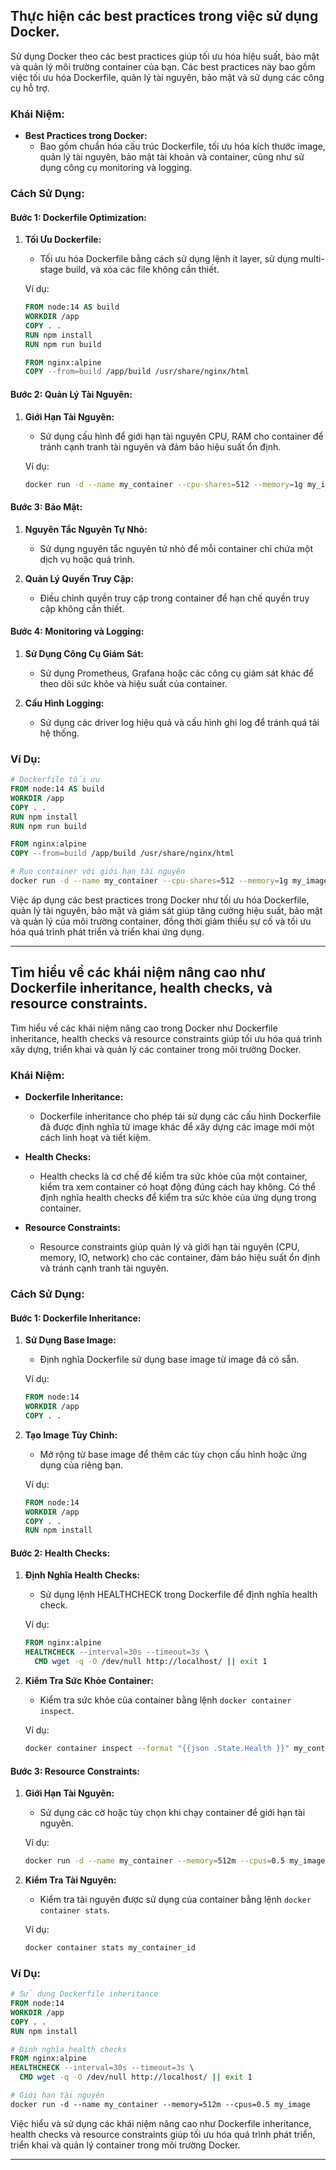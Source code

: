 ## Thực hiện các best practices trong việc sử dụng Docker.

Sử dụng Docker theo các best practices giúp tối ưu hóa hiệu suất, bảo mật và quản lý môi trường container của bạn. Các best practices này bao gồm việc tối ưu hóa Dockerfile, quản lý tài nguyên, bảo mật và sử dụng các công cụ hỗ trợ.

### Khái Niệm:

- **Best Practices trong Docker:**
  - Bao gồm chuẩn hóa cấu trúc Dockerfile, tối ưu hóa kích thước image, quản lý tài nguyên, bảo mật tài khoản và container, cũng như sử dụng công cụ monitoring và logging.

### Cách Sử Dụng:

#### Bước 1: Dockerfile Optimization:

1. **Tối Ưu Dockerfile:**

   - Tối ưu hóa Dockerfile bằng cách sử dụng lệnh ít layer, sử dụng multi-stage build, và xóa các file không cần thiết.

   Ví dụ:

   ```Dockerfile
   FROM node:14 AS build
   WORKDIR /app
   COPY . .
   RUN npm install
   RUN npm run build

   FROM nginx:alpine
   COPY --from=build /app/build /usr/share/nginx/html
   ```

#### Bước 2: Quản Lý Tài Nguyên:

1. **Giới Hạn Tài Nguyên:**

   - Sử dụng cấu hình để giới hạn tài nguyên CPU, RAM cho container để tránh cạnh tranh tài nguyên và đảm bảo hiệu suất ổn định.

   Ví dụ:

   ```bash
   docker run -d --name my_container --cpu-shares=512 --memory=1g my_image
   ```

#### Bước 3: Bảo Mật:

1. **Nguyên Tắc Nguyên Tự Nhỏ:**

   - Sử dụng nguyên tắc nguyên tử nhỏ để mỗi container chỉ chứa một dịch vụ hoặc quá trình.

2. **Quản Lý Quyền Truy Cập:**
   - Điều chỉnh quyền truy cập trong container để hạn chế quyền truy cập không cần thiết.

#### Bước 4: Monitoring và Logging:

1. **Sử Dụng Công Cụ Giám Sát:**

   - Sử dụng Prometheus, Grafana hoặc các công cụ giám sát khác để theo dõi sức khỏe và hiệu suất của container.

2. **Cấu Hình Logging:**
   - Sử dụng các driver log hiệu quả và cấu hình ghi log để tránh quá tải hệ thống.

### Ví Dụ:

```Dockerfile
# Dockerfile tối ưu
FROM node:14 AS build
WORKDIR /app
COPY . .
RUN npm install
RUN npm run build

FROM nginx:alpine
COPY --from=build /app/build /usr/share/nginx/html
```

```bash
# Run container với giới hạn tài nguyên
docker run -d --name my_container --cpu-shares=512 --memory=1g my_image
```

Việc áp dụng các best practices trong Docker như tối ưu hóa Dockerfile, quản lý tài nguyên, bảo mật và giám sát giúp tăng cường hiệu suất, bảo mật và quản lý của môi trường container, đồng thời giảm thiểu sự cố và tối ưu hóa quá trình phát triển và triển khai ứng dụng.

---

## Tìm hiểu về các khái niệm nâng cao như Dockerfile inheritance, health checks, và resource constraints.

Tìm hiểu về các khái niệm nâng cao trong Docker như Dockerfile inheritance, health checks và resource constraints giúp tối ưu hóa quá trình xây dựng, triển khai và quản lý các container trong môi trường Docker.

### Khái Niệm:

- **Dockerfile Inheritance:**

  - Dockerfile inheritance cho phép tái sử dụng các cấu hình Dockerfile đã được định nghĩa từ image khác để xây dựng các image mới một cách linh hoạt và tiết kiệm.

- **Health Checks:**

  - Health checks là cơ chế để kiểm tra sức khỏe của một container, kiểm tra xem container có hoạt động đúng cách hay không. Có thể định nghĩa health checks để kiểm tra sức khỏe của ứng dụng trong container.

- **Resource Constraints:**
  - Resource constraints giúp quản lý và giới hạn tài nguyên (CPU, memory, IO, network) cho các container, đảm bảo hiệu suất ổn định và tránh cạnh tranh tài nguyên.

### Cách Sử Dụng:

#### Bước 1: Dockerfile Inheritance:

1. **Sử Dụng Base Image:**

   - Định nghĩa Dockerfile sử dụng base image từ image đã có sẵn.

   Ví dụ:

   ```Dockerfile
   FROM node:14
   WORKDIR /app
   COPY . .
   ```

2. **Tạo Image Tùy Chỉnh:**

   - Mở rộng từ base image để thêm các tùy chọn cấu hình hoặc ứng dụng của riêng bạn.

   Ví dụ:

   ```Dockerfile
   FROM node:14
   WORKDIR /app
   COPY . .
   RUN npm install
   ```

#### Bước 2: Health Checks:

1. **Định Nghĩa Health Checks:**

   - Sử dụng lệnh HEALTHCHECK trong Dockerfile để định nghĩa health check.

   Ví dụ:

   ```Dockerfile
   FROM nginx:alpine
   HEALTHCHECK --interval=30s --timeout=3s \
     CMD wget -q -O /dev/null http://localhost/ || exit 1
   ```

2. **Kiểm Tra Sức Khỏe Container:**

   - Kiểm tra sức khỏe của container bằng lệnh `docker container inspect`.

   Ví dụ:

   ```bash
   docker container inspect --format "{{json .State.Health }}" my_container_id
   ```

#### Bước 3: Resource Constraints:

1. **Giới Hạn Tài Nguyên:**

   - Sử dụng các cờ hoặc tùy chọn khi chạy container để giới hạn tài nguyên.

   Ví dụ:

   ```bash
   docker run -d --name my_container --memory=512m --cpus=0.5 my_image
   ```

2. **Kiểm Tra Tài Nguyên:**

   - Kiểm tra tài nguyên được sử dụng của container bằng lệnh `docker container stats`.

   Ví dụ:

   ```bash
   docker container stats my_container_id
   ```

### Ví Dụ:

```Dockerfile
# Sử dụng Dockerfile inheritance
FROM node:14
WORKDIR /app
COPY . .
RUN npm install

# Định nghĩa health checks
FROM nginx:alpine
HEALTHCHECK --interval=30s --timeout=3s \
  CMD wget -q -O /dev/null http://localhost/ || exit 1

# Giới hạn tài nguyên
docker run -d --name my_container --memory=512m --cpus=0.5 my_image
```

Việc hiểu và sử dụng các khái niệm nâng cao như Dockerfile inheritance, health checks và resource constraints giúp tối ưu hóa quá trình phát triển, triển khai và quản lý container trong môi trường Docker.

---
